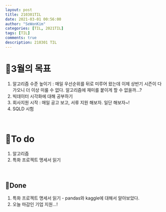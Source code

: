 ```yaml
---
layout: post
title: 210301TIL 
date: 2021-03-01 00:56:00
author: "SeWonKim"
categories: [TIL, 2021TIL]
tags: [TIL]
comments: true
description: 210301 TIL
---
```


# 🎯3월의 목표

1. 알고리즘 수준 높이기 : 매일 우선순위를 뒤로 미루어 왔는데 이제 상반기 시즌이 다가오니 더 이상 미룰 수 없다. 알고리즘에 재미를 붙이게 할 수 없을까...?
2. 빅데이터 시각화에 대해 공부하기
3. 회사지원 시작 : 매일 공고 보고, 서류 지원 해보자. 일단 해보자~!
4. SQLD 시험

&nbsp;
&nbsp;

# 🌱To do

1. 알고리즘
2. 특화 프로젝트 명세서 읽기
   
&nbsp;
&nbsp;

## 🌳Done

1. 특화 프로젝트 명세서 읽기 - pandas와 kaggle에 대해서 알아보았다.
2. 오늘 마감인 기업 지원...!


&nbsp;
&nbsp;
